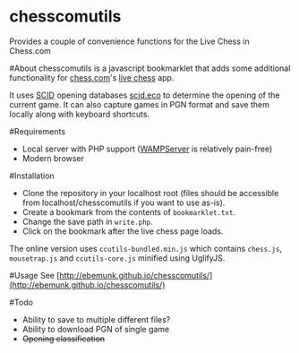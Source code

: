 chesscomutils
=============
Provides a couple of convenience functions for the Live Chess in Chess.com

#About
chesscomutils is a javascript bookmarklet that adds some additional functionality for [chess.com]()'s [live chess](http://live.chess.com) app.

It uses [SCID](http://sourceforge.net/projects/scid) opening databases [scid.eco](http://sourceforge.net/p/scid/code/ci/master/tree/scid.eco) to determine the opening of the current game. It can also capture games in PGN format and save them locally along with keyboard shortcuts.

#Requirements
- Local server with PHP support ([WAMPServer](http://www.wampserver.com/en) is relatively pain-free)
- Modern browser

#Installation
- Clone the repository in your localhost root (files should be accessible from localhost/chesscomutils if you want to use as-is).
- Create a bookmark from the contents of `bookmarklet.txt`.
- Change the save path in `write.php`.
- Click on the bookmark after the live chess page loads.

The online version uses `ccutils-bundled.min.js` which contains `chess.js`, `mousetrap.js` and `ccutils-core.js` minified using UglifyJS.

#Usage
See [http://ebemunk.github.io/chesscomutils/](http://ebemunk.github.io/chesscomutils/)

#Todo
- Ability to save to multiple different files?
- Ability to download PGN of single game
- ~~Opening classification~~